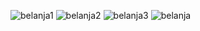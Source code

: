 ![belanja1](https://user-images.githubusercontent.com/44075596/72204715-9743a200-34ad-11ea-920a-7760bf9ecf4f.png)
![belanja2](https://user-images.githubusercontent.com/44075596/72204716-9743a200-34ad-11ea-917b-913ec3f805bf.png)
![belanja3](https://user-images.githubusercontent.com/44075596/72204717-9743a200-34ad-11ea-8bad-e58e48a3e2ff.png)
![belanja](https://user-images.githubusercontent.com/44075596/72204718-97dc3880-34ad-11ea-808f-458c6b817551.png)
